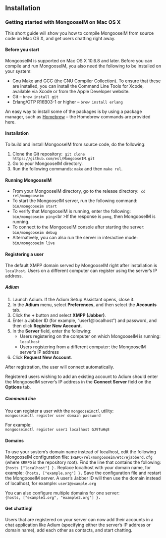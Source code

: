 ## Installation 

### Getting started with MongooseIM on Mac OS X

This short guide will show you how to compile MongooseIM from source code on Mac OS X, and get users chatting right away.

#### Before you start

MongooseIM is supported on Mac OS X 10.6.8 and later. Before you can compile and run MongooseIM, you also need the following to be installed on your system: 

* Gnu Make and GCC (the GNU Compiler Collection). To ensure that these are installed, you can install the Command Line Tools for Xcode, available via Xcode or from the Apple Developer website.
* Git – `brew install git`
* Erlang/OTP R16B03-1 or higher – `brew install erlang`

An easy way to install some of the packages is by using a package manager, such as [Homebrew](http://brew.sh) – the Homebrew commands are provided here.

#### Installation

To build and install MongooseIM from source code, do the following:

1. Clone the Git repository:  `git clone https://github.com/esl/MongooseIM.git`
2. Go to your MongooseIM directory.
3. Run the following commands: `make` and then `make rel`.

#### Running MongooseIM

* From your MongooseIM directory, go to the release directory:  `cd rel/mongooseim`
* To start the MongooseIM server, run the following command:  `bin/mongooseim start`
* To verify that MongooseIM is running, enter the following:  `bin/mongooseim ping`<br \>If the response is `pong`, then MongooseIM is running.
* To connect to the MongooseIM console after starting the server:  `bin/mongooseim debug`
* Alternatively, you can also run the server in interactive mode:  `bin/mongooseim live`

#### Registering a user

The default XMPP domain served by MongooseIM right after installation is `localhost`. Users on a different computer can register using the server’s IP address.

##### Adium

1. Launch Adium. If the Adium Setup Assistant opens, close it.
2. In the **Adium** menu, select **Preferences**, and then select the **Accounts** tab.
3. Click the **+** button and select **XMPP (Jabber)**.
4. Enter a Jabber ID (for example, “user1@localhost”) and password, and then click **Register New Account**.
5. In the **Server** field, enter the following:
	* Users registering on the computer on which MongooseIM is running: `localhost`
	* Users registering from a different computer: the MongooseIM server’s IP address
6. Click **Request New Account**.

After registration, the user will connect automatically.

Registered users wishing to add an existing account to Adium should enter the MongooseIM server’s IP address in the **Connect Server** field on the **Options** tab.

##### Command line

You can register a user with the `mongooseimctl` utility:  
`mongooseimctl register user domain password`

For example:  
`mongooseimctl register user1 localhost GJ9TuHq8`

#### Domains

To use your system’s domain name instead of localhost, edit the following MongooseIM configuration file: `$REPO/rel/mongooseim/etc/ejabberd.cfg` (where `$REPO` is the repository root). Find the line that contains the following: `{hosts ["localhost"] }.` Replace localhost with your domain name, for example: `{hosts, ["example.org"] }.` Save the configuration file and restart the MongooseIM server. A user’s Jabber ID will then use the domain instead of localhost, for example: `user1@example.org`

You can also configure multiple domains for one server:  
`{hosts, ["example1.org", "example2.org"] }.`

#### Get chatting!

Users that are registered on your server can now add their accounts in a chat application like Adium (specifying either the server’s IP address or domain name), add each other as contacts, and start chatting.
